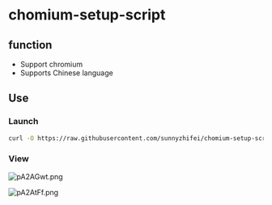 # chomium-setup-script

## function
- Support chromium
- Supports Chinese language
  
## Use
### Launch
```sh
curl -O https://raw.githubusercontent.com/sunnyzhifei/chomium-setup-script/refs/heads/main/vps-brower.sh && chmod +x vps-brower.sh && ./vps-brower.sh
```

### View
![pA2AGwt.png](https://s21.ax1x.com/2024/11/15/pA2AGwt.png)

![pA2AtFf.png](https://s21.ax1x.com/2024/11/15/pA2AtFf.png)
